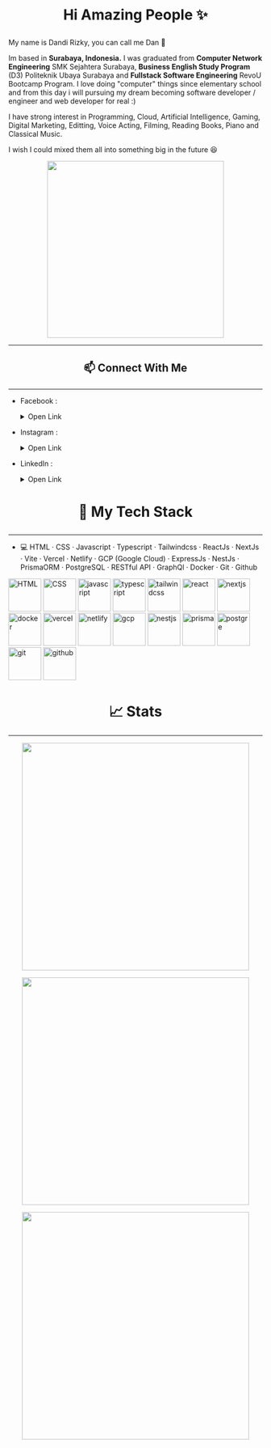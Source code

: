 # <p align = "center">Hi Amazing People ✨

<p>My name is Dandi Rizky, you can call me Dan 👋

Im based in <b>Surabaya, Indonesia.</b>  I was graduated from <b>Computer Network Engineering</b> SMK Sejahtera Surabaya, <b>Business English Study Program</b> (D3) Politeknik Ubaya Surabaya and <b>Fullstack Software Engineering</b> RevoU Bootcamp Program. I love doing "computer" things since elementary school and from this day i will pursuing my dream becoming software developer / engineer and web developer for real :) 

I have strong interest in Programming, Cloud, Artificial Intelligence, Gaming, Digital Marketing, Editting, Voice Acting, Filming, Reading Books, Piano and Classical Music. 

I wish I could mixed them all into something big in the future 😆

<p align="center"> <img src="https://64.media.tumblr.com/a4541e6d1cb4a96cb5e2e28a28a9852e/d7b183c9fc8b6deb-65/s540x810/b4d7c9c7f5bdd6184bca3764f0e6a19b72d7cc5b.gif" width="350"/></p>

-----
## <p align = "center"> 📫 Connect With Me  
-----
- Facebook : <details><summary>Open Link</summary>
[<p>Dandi Rizky Eko Saputro</p>](https://www.facebook.com/dandirizkyy94/)


- Instagram : <details><summary>Open Link</summary>
[<p>@dand_ndi</p>](https://www.instagram.com/dand_ndi/?hl=id)

- LinkedIn : <details><summary>Open Link</summary>[<p>Dandi Rizky</p>](https://www.linkedin.com/in/dandirizkyy/)

# <p align ="center">🚀 My Tech Stack
---
- 💻 HTML · CSS · Javascript · Typescript · Tailwindcss · ReactJs · NextJs · Vite · Vercel · Netlify · GCP (Google Cloud) · ExpressJs · NestJs · PrismaORM · PostgreSQL · RESTful API · GraphQl · Docker · Git · Github 

<p><img height="65" title="HTML" alt="HTML" src="https://raw.githubusercontent.com/get-icon/geticon/fc0f660daee147afb4a56c64e12bde6486b73e39/icons/html-5.svg">
<img height="65" title="CSS" alt="CSS" src="https://raw.githubusercontent.com/get-icon/geticon/fc0f660daee147afb4a56c64e12bde6486b73e39/icons/css-3.svg">
<img height="65" title="javascript" alt="javascript" src="https://raw.githubusercontent.com/get-icon/geticon/fc0f660daee147afb4a56c64e12bde6486b73e39/icons/javascript.svg">
<img height="65" title="typescript" alt="typescript" src="https://raw.githubusercontent.com/get-icon/geticon/fc0f660daee147afb4a56c64e12bde6486b73e39/icons/typescript-icon.svg">
<img height="65" title="tailwindcss" alt="tailwindcss" src="https://raw.githubusercontent.com/get-icon/geticon/fc0f660daee147afb4a56c64e12bde6486b73e39/icons/tailwindcss-icon.svg">
<img height="65" title="react" alt="react" src="https://raw.githubusercontent.com/get-icon/geticon/fc0f660daee147afb4a56c64e12bde6486b73e39/icons/react.svg">
<img height="65" title="nextjs" alt="nextjs" src="https://raw.githubusercontent.com/revou-fsse-1/w0-my-profile-aldwiputra/main/images/next-js.png">
<img height="65" title="docker" alt="docker" src="https://raw.githubusercontent.com/get-icon/geticon/fc0f660daee147afb4a56c64e12bde6486b73e39/icons/docker-icon.svg">
<img height="65" title="vercel" alt="vercel" src="https://raw.githubusercontent.com/get-icon/geticon/fc0f660daee147afb4a56c64e12bde6486b73e39/icons/vercel.svg">
<img height="65" title="netlify" alt="netlify" src="https://raw.githubusercontent.com/get-icon/geticon/fc0f660daee147afb4a56c64e12bde6486b73e39/icons/netlify.svg">
<img height="65" title="gcp" alt="gcp" src="https://raw.githubusercontent.com/get-icon/geticon/fc0f660daee147afb4a56c64e12bde6486b73e39/icons/google-cloud-platform.svg">
<img height="65" title="nestjs" alt="nestjs" src="https://raw.githubusercontent.com/get-icon/geticon/fc0f660daee147afb4a56c64e12bde6486b73e39/icons/nestjs.svg">
<img height="65" title="prisma" alt="prisma" src="https://raw.githubusercontent.com/get-icon/geticon/fc0f660daee147afb4a56c64e12bde6486b73e39/icons/prisma.svg">
<img height="65" title="postgre" alt="postgre" src="https://raw.githubusercontent.com/get-icon/geticon/fc0f660daee147afb4a56c64e12bde6486b73e39/icons/postgresql.svg">
<img height="65" title="git" alt="git" src="https://raw.githubusercontent.com/get-icon/geticon/fc0f660daee147afb4a56c64e12bde6486b73e39/icons/git.svg">
<img height="65" title="github" alt="github" src="https://raw.githubusercontent.com/get-icon/geticon/fc0f660daee147afb4a56c64e12bde6486b73e39/icons/github-icon.svg">

## <h1 align ="center">📈 Stats </h1>
---
<p align="center"> <img src="https://github-readme-stats.vercel.app/api?username=DandiRizkyy&theme=dracula&show_icons=true&hide_border=true&count_private=true" width="450"/></p>
<p align="center"> <img src="https://github-readme-streak-stats.herokuapp.com/?user=DandiRizkyy&theme=dracula&hide_border=true" width="450"/></p>
<p align="center"> <img src="https://github-readme-stats.vercel.app/api/top-langs/?username=DandiRizkyy&theme=dracula&show_icons=true&hide_border=true&layout=compact" width="450"/></p>





<!--
**DandiRizkyy/DandiRizkyy** is a ✨ _special_ ✨ repository because its `README.md` (this file) appears on your GitHub profile.

Here are some ideas to get you started:

- 🔭 I’m currently working on ...
- 🌱 I’m currently learning ...
- 👯 I’m looking to collaborate on ...
- 🤔 I’m looking for help with ...
- 💬 Ask me about ...
- 📫 How to reach me: ...
- 😄 Pronouns: ...
- ⚡ Fun fact: ...
-->
